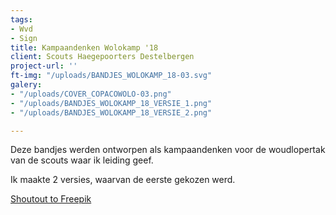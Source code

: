 ```yaml
---
tags:
- Wvd
- Sign
title: Kampaandenken Wolokamp '18
client: Scouts Haegepoorters Destelbergen
project-url: ''
ft-img: "/uploads/BANDJES_WOLOKAMP_18-03.svg"
galery:
- "/uploads/COVER_COPACOWOLO-03.png"
- "/uploads/BANDJES_WOLOKAMP_18_VERSIE_1.png"
- "/uploads/BANDJES_WOLOKAMP_18_VERSIE_2.png"

---
```

Deze bandjes werden ontworpen als kampaandenken voor de woudlopertak van de scouts waar ik leiding geef.

Ik maakte 2 versies, waarvan de eerste gekozen werd.

[Shoutout to Freepik](http://www.freepik.com/)